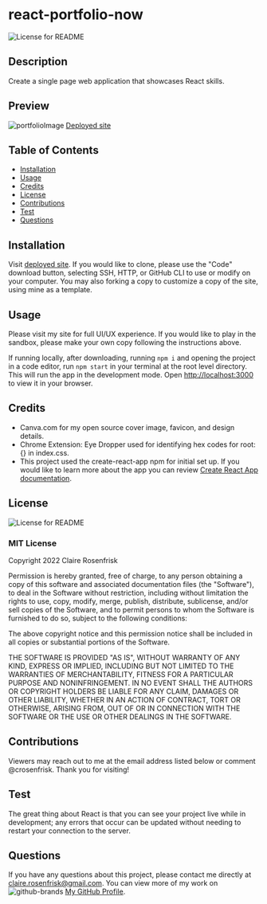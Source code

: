 
  
  # react-portfolio-now
  ![License for README](https://img.shields.io/badge/license-MIT-green/)


  ## Description
  Create a single page web application that showcases React skills.


  ## Preview
  ![portfolioImage](https://user-images.githubusercontent.com/82235272/163822557-59cf5b1d-54c7-430d-9ca3-1428856075bf.png)
  [Deployed site](https://crosenfrisk.github.io/react-portfolio-now/)


  ## Table of Contents
  * [Installation](#Installation)
  * [Usage](#Usage)
  * [Credits](#Credits)
  * [License](#License)
  * [Contributions](#Contributions)
  * [Test](#Test)
  * [Questions](#Questions)
  

  ## Installation
  Visit [deployed site](https://crosenfrisk.github.io/react-portfolio-now/). If you would like to clone, please use the "Code" download button, selecting SSH, HTTP, or GitHub CLI to use or modify on your computer. You may also forking a copy to customize a copy of the site, using mine as a template.


  ## Usage
  Please visit my site for full UI/UX experience. If you would like to play in the sandbox, please make your own copy following the instructions above.

  If running locally, after downloading, running `npm i` and opening the project in a code editor, run `npm start` in your terminal at the root level directory. This will run the app in the development mode. Open [http://localhost:3000](http://localhost:3000) to view it in your browser.

  ## Credits
  * Canva.com for my open source cover image, favicon, and design details.
  * Chrome Extension: Eye Dropper used for identifying hex codes for root:{} in index.css.
  * This project used the create-react-app npm for initial set up. If you would like to learn more about the app you can review [Create React App documentation](https://facebook.github.io/create-react-app/docs/getting-started).


  ## License
  ![License for README](https://img.shields.io/badge/license-MIT-green/)
  
  ### MIT License

  Copyright 2022 Claire Rosenfrisk

  Permission is hereby granted, free of charge, to any person obtaining a copy of this software and associated documentation files (the "Software"), to deal in the Software without restriction, including without limitation the rights to use, copy, modify, merge, publish, distribute, sublicense, and/or sell copies of the Software, and to permit persons to whom the Software is furnished to do so, subject to the following conditions:
      
  The above copyright notice and this permission notice shall be included in all copies or substantial portions of the Software.
      
  THE SOFTWARE IS PROVIDED "AS IS", WITHOUT WARRANTY OF ANY KIND, EXPRESS OR IMPLIED, INCLUDING BUT NOT LIMITED TO THE WARRANTIES OF MERCHANTABILITY, FITNESS FOR A PARTICULAR PURPOSE AND NONINFRINGEMENT. IN NO EVENT SHALL THE AUTHORS OR COPYRIGHT HOLDERS BE LIABLE FOR ANY CLAIM, DAMAGES OR OTHER LIABILITY, WHETHER IN AN ACTION OF CONTRACT, TORT OR OTHERWISE, ARISING FROM, OUT OF OR IN CONNECTION WITH THE SOFTWARE OR THE USE OR OTHER DEALINGS IN THE SOFTWARE.
  

  ## Contributions
  Viewers may reach out to me at the email address listed below or comment @crosenfrisk. Thank you for visiting!


  ## Test
  The great thing about React is that you can see your project live while in development; any errors that occur can be updated without needing to restart your connection to the server.

  
  ## Questions
  If you have any questions about this project, please contact me directly at claire.rosenfrisk@gmail.com. You can view more of my work on 
  ![github-brands](https://user-images.githubusercontent.com/82235272/163822753-9fc295d1-401e-4075-818a-50411addf6c9.svg) [My GitHub Profile](https://github.com/crosenfrisk).

